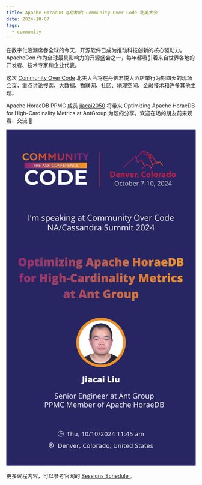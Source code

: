 ```yaml
---
title: Apache HoraeDB 与你相约 Community Over Code 北美大会
date: 2024-10-07
tags:
  - community
---
```


在数字化浪潮席卷全球的今天，开源软件已成为推动科技创新的核心驱动力。ApacheCon 作为全球最具影响力的开源盛会之一，每年都吸引着来自世界各地的开发者、技术专家和企业代表。

这次 [Community Over Code](https://communityovercode.org/) 北美大会将在丹佛君悦大酒店举行为期四天的现场会议，重点讨论搜索、大数据、物联网、社区、地理空间、金融技术和许多其他主题。

Apache HoraeDB PPMC 成员 [jiacai2050](https://github.com/jiacai2050) 将带来 Optimizing Apache HoraeDB for High-Cardinality Metrics at AntGroup 为题的分享，欢迎在场的朋友前来观看、交流 🤝

![](/images/coc-na-denver.jpg)

更多议程内容，可以参考官网的 [Sessions Schedule
](https://communityovercode.org/schedule/)。
